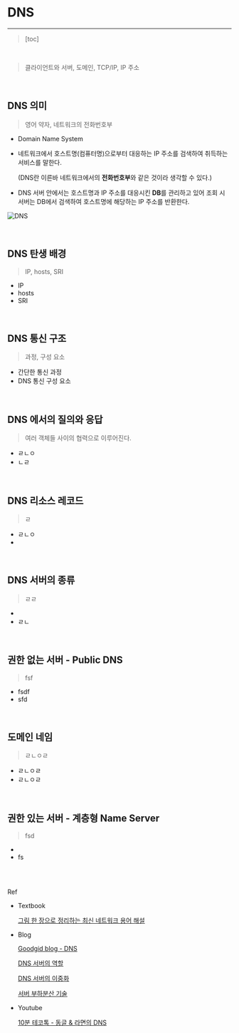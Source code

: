 # DNS

---

> [toc]

<br/>

> 클라이언트와 서버, 도메인, TCP/IP, IP 주소

<br/>

## DNS 의미

> 영어 약자,  네트워크의 전화번호부

- Domain Name System

- 네트워크에서 호스트명(컴퓨터명)으로부터 대응하는 IP 주소를 검색하여 취득하는 서비스를 말한다.

  (DNS란 이른바 네트워크에서의 **전화번호부**와 같은 것이라 생각할 수 있다.)

- DNS 서버 안에서는 호스트명과 IP 주소를 대응시킨 **DB**를 관리하고 있어
  조회 시 서버는 DB에서 검색하여 호스트명에 해당하는 IP 주소를 반환한다.

![DNS](/Volumes/Youngzi_T5/Dinoryong_GIT/Network/assets/DNS.png)

<br/>

## DNS 탄생 배경

> IP, hosts, SRI

- IP
- hosts
- SRI



<br/>

## DNS 통신 구조

> 과정, 구성 요소

- 간단한 통신 과정
- DNS 통신 구성 요소

<br/>

## DNS 에서의 질의와 응답

> 여러 객체들 사이의 협력으로 이루어진다.

- ㄹㄴㅇ
- ㄴㄹ

<br/>

## DNS 리소스 레코드

> ㄹ

- ㄹㄴㅇ
- 

<br/>

## DNS 서버의 종류

> ㄹㄹ

- 
- ㄹㄴ

<br/>

## 권한 없는 서버 - Public DNS

> fsf

- fsdf
- sfd

<br/>

## 도메인 네임

> ㄹㄴㅇㄹ

- ㄹㄴㅇㄹ
- ㄹㄴㅇㄹ

<br/>

## 권한 있는 서버 - 계층형 Name Server

> fsd

- 
- fs

<br/>

## 

Ref

- Textbook

  [그림 한 장으로 정리하는 최신 네트워크 용어 해설](https://github.com/Dinoryong/Network/tree/main/NETWORK-TERMS)

- Blog

  [Goodgid blog - DNS](https://goodgid.github.io/NW-DNS/)

  [DNS 서버의 역할](https://goodgid.github.io/Server-DNS/)

  [DNS 서버의 이중화](https://goodgid.github.io/Server-DNS-Redundancy/)

  [서버 부하분산 기술](https://goodgid.github.io/Server-Server-Load-Balancing-Technology/)

- Youtube

  [10분 테코톡 - 동글 & 라면의 DNS](https://youtu.be/5rBzHoR4F2A)

